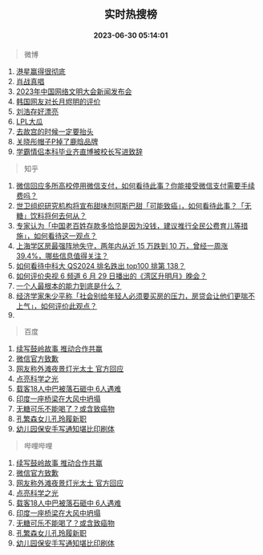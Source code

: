 <div align="center"><h2>实时热搜榜</h2><h4>2023-06-30 05:14:01</h4></div>

> 微博  

1. [港星赢得很彻底](https://s.weibo.com/weibo?q=%23%E6%B8%AF%E6%98%9F%E8%B5%A2%E5%BE%97%E5%BE%88%E5%BD%BB%E5%BA%95%23&t=31&band_rank=1&Refer=top)<br />
2. [肖战真唱](https://s.weibo.com/weibo?q=%E8%82%96%E6%88%98%E7%9C%9F%E5%94%B1&t=31&band_rank=2&Refer=top)<br />
3. [2023年中国网络文明大会新闻发布会](https://s.weibo.com/weibo?q=%232023%E5%B9%B4%E4%B8%AD%E5%9B%BD%E7%BD%91%E7%BB%9C%E6%96%87%E6%98%8E%E5%A4%A7%E4%BC%9A%E6%96%B0%E9%97%BB%E5%8F%91%E5%B8%83%E4%BC%9A%23&t=31&band_rank=3&Refer=top)<br />
4. [韩国网友对长月烬明的评价](https://s.weibo.com/weibo?q=%23%E9%9F%A9%E5%9B%BD%E7%BD%91%E5%8F%8B%E5%AF%B9%E9%95%BF%E6%9C%88%E7%83%AC%E6%98%8E%E7%9A%84%E8%AF%84%E4%BB%B7%23&t=31&band_rank=4&Refer=top)<br />
5. [刘浩存好漂亮](https://s.weibo.com/weibo?q=%E5%88%98%E6%B5%A9%E5%AD%98%E5%A5%BD%E6%BC%82%E4%BA%AE&t=31&band_rank=5&Refer=top)<br />
6. [LPL大瓜](https://s.weibo.com/weibo?q=LPL%E5%A4%A7%E7%93%9C&t=31&band_rank=6&Refer=top)<br />
7. [去故宫的时候一定要抬头](https://s.weibo.com/weibo?q=%E5%8E%BB%E6%95%85%E5%AE%AB%E7%9A%84%E6%97%B6%E5%80%99%E4%B8%80%E5%AE%9A%E8%A6%81%E6%8A%AC%E5%A4%B4&t=31&band_rank=7&Refer=top)<br />
8. [关晓彤帽子P掉了鹿晗品牌](https://s.weibo.com/weibo?q=%23%E5%85%B3%E6%99%93%E5%BD%A4%E5%B8%BD%E5%AD%90P%E6%8E%89%E4%BA%86%E9%B9%BF%E6%99%97%E5%93%81%E7%89%8C%23&t=31&band_rank=8&Refer=top)<br />
9. [学霸情侣本科毕业齐直博被校长写进致辞](https://s.weibo.com/weibo?q=%23%E5%AD%A6%E9%9C%B8%E6%83%85%E4%BE%A3%E6%9C%AC%E7%A7%91%E6%AF%95%E4%B8%9A%E9%BD%90%E7%9B%B4%E5%8D%9A%E8%A2%AB%E6%A0%A1%E9%95%BF%E5%86%99%E8%BF%9B%E8%87%B4%E8%BE%9E%23&t=31&band_rank=9&Refer=top)<br />

> 知乎  

1. [微信回应多所高校停用微信支付，如何看待此事？你能接受微信支付需要手续费吗？](https://www.zhihu.com/question/609374806)<br />
2. [世卫组织研究机构将宣布甜味剂阿斯巴甜「可能致癌」，如何看待此事？「无糖」饮料将何去何从？](https://www.zhihu.com/question/609417354)<br />
3. [专家认为「中国老百姓存款多恰恰是因为没钱，建议推行全民公费育儿等措施」，如何看待这一观点？](https://www.zhihu.com/question/609390380)<br />
4. [上海学区房最强阵地失守，两年内从近 15 万跌到 10 万，曾经一周涨 39.4%，哪些信息值得关注？](https://www.zhihu.com/question/609355451)<br />
5. [如何看待中科大 QS2024 排名跌出 top100 排第 138？](https://www.zhihu.com/question/609135032)<br />
6. [如何评价央视 6 频道 6 月 29 日播出的《湾区升明月》晚会？](https://www.zhihu.com/question/609467276)<br />
7. [一个人最根本的能力到底是什么？](https://www.zhihu.com/question/563874394)<br />
8. [经济学家朱少平称「社会别给年轻人必须要买房的压力，房贷会让他们更喘不上气」，如何评价此观点？](https://www.zhihu.com/question/609356792)<br />
9. []()<br />

> 百度  

1. [续写鼓岭故事 推动合作共赢](https://www.baidu.com/s?wd=%E7%BB%AD%E5%86%99%E9%BC%93%E5%B2%AD%E6%95%85%E4%BA%8B+%E6%8E%A8%E5%8A%A8%E5%90%88%E4%BD%9C%E5%85%B1%E8%B5%A2&sa=fyb_news&rsv_dl=fyb_news)<br />
2. [微信官方致歉](https://www.baidu.com/s?wd=%E5%BE%AE%E4%BF%A1%E5%AE%98%E6%96%B9%E8%87%B4%E6%AD%89&sa=fyb_news&rsv_dl=fyb_news)<br />
3. [网友称外滩夜景灯光太土 官方回应](https://www.baidu.com/s?wd=%E7%BD%91%E5%8F%8B%E7%A7%B0%E5%A4%96%E6%BB%A9%E5%A4%9C%E6%99%AF%E7%81%AF%E5%85%89%E5%A4%AA%E5%9C%9F+%E5%AE%98%E6%96%B9%E5%9B%9E%E5%BA%94&sa=fyb_news&rsv_dl=fyb_news)<br />
4. [点亮科学之光](https://www.baidu.com/s?wd=%E7%82%B9%E4%BA%AE%E7%A7%91%E5%AD%A6%E4%B9%8B%E5%85%89&sa=fyb_news&rsv_dl=fyb_news)<br />
5. [载客18人中巴被落石砸中 6人遇难](https://www.baidu.com/s?wd=%E8%BD%BD%E5%AE%A218%E4%BA%BA%E4%B8%AD%E5%B7%B4%E8%A2%AB%E8%90%BD%E7%9F%B3%E7%A0%B8%E4%B8%AD+6%E4%BA%BA%E9%81%87%E9%9A%BE&sa=fyb_news&rsv_dl=fyb_news)<br />
6. [印度一座桥梁在大风中坍塌](https://www.baidu.com/s?wd=%E5%8D%B0%E5%BA%A6%E4%B8%80%E5%BA%A7%E6%A1%A5%E6%A2%81%E5%9C%A8%E5%A4%A7%E9%A3%8E%E4%B8%AD%E5%9D%8D%E5%A1%8C&sa=fyb_news&rsv_dl=fyb_news)<br />
7. [无糖可乐不能喝了？或含致癌物](https://www.baidu.com/s?wd=%E6%97%A0%E7%B3%96%E5%8F%AF%E4%B9%90%E4%B8%8D%E8%83%BD%E5%96%9D%E4%BA%86%EF%BC%9F%E6%88%96%E5%90%AB%E8%87%B4%E7%99%8C%E7%89%A9&sa=fyb_news&rsv_dl=fyb_news)<br />
8. [孔繁森女儿孔玲履新职](https://www.baidu.com/s?wd=%E5%AD%94%E7%B9%81%E6%A3%AE%E5%A5%B3%E5%84%BF%E5%AD%94%E7%8E%B2%E5%B1%A5%E6%96%B0%E8%81%8C&sa=fyb_news&rsv_dl=fyb_news)<br />
9. [幼儿园保安手写通知堪比印刷体](https://www.baidu.com/s?wd=%E5%B9%BC%E5%84%BF%E5%9B%AD%E4%BF%9D%E5%AE%89%E6%89%8B%E5%86%99%E9%80%9A%E7%9F%A5%E5%A0%AA%E6%AF%94%E5%8D%B0%E5%88%B7%E4%BD%93&sa=fyb_news&rsv_dl=fyb_news)<br />

> 哔哩哔哩  

1. [续写鼓岭故事 推动合作共赢](https://www.baidu.com/s?wd=%E7%BB%AD%E5%86%99%E9%BC%93%E5%B2%AD%E6%95%85%E4%BA%8B+%E6%8E%A8%E5%8A%A8%E5%90%88%E4%BD%9C%E5%85%B1%E8%B5%A2&sa=fyb_news&rsv_dl=fyb_news)<br />
2. [微信官方致歉](https://www.baidu.com/s?wd=%E5%BE%AE%E4%BF%A1%E5%AE%98%E6%96%B9%E8%87%B4%E6%AD%89&sa=fyb_news&rsv_dl=fyb_news)<br />
3. [网友称外滩夜景灯光太土 官方回应](https://www.baidu.com/s?wd=%E7%BD%91%E5%8F%8B%E7%A7%B0%E5%A4%96%E6%BB%A9%E5%A4%9C%E6%99%AF%E7%81%AF%E5%85%89%E5%A4%AA%E5%9C%9F+%E5%AE%98%E6%96%B9%E5%9B%9E%E5%BA%94&sa=fyb_news&rsv_dl=fyb_news)<br />
4. [点亮科学之光](https://www.baidu.com/s?wd=%E7%82%B9%E4%BA%AE%E7%A7%91%E5%AD%A6%E4%B9%8B%E5%85%89&sa=fyb_news&rsv_dl=fyb_news)<br />
5. [载客18人中巴被落石砸中 6人遇难](https://www.baidu.com/s?wd=%E8%BD%BD%E5%AE%A218%E4%BA%BA%E4%B8%AD%E5%B7%B4%E8%A2%AB%E8%90%BD%E7%9F%B3%E7%A0%B8%E4%B8%AD+6%E4%BA%BA%E9%81%87%E9%9A%BE&sa=fyb_news&rsv_dl=fyb_news)<br />
6. [印度一座桥梁在大风中坍塌](https://www.baidu.com/s?wd=%E5%8D%B0%E5%BA%A6%E4%B8%80%E5%BA%A7%E6%A1%A5%E6%A2%81%E5%9C%A8%E5%A4%A7%E9%A3%8E%E4%B8%AD%E5%9D%8D%E5%A1%8C&sa=fyb_news&rsv_dl=fyb_news)<br />
7. [无糖可乐不能喝了？或含致癌物](https://www.baidu.com/s?wd=%E6%97%A0%E7%B3%96%E5%8F%AF%E4%B9%90%E4%B8%8D%E8%83%BD%E5%96%9D%E4%BA%86%EF%BC%9F%E6%88%96%E5%90%AB%E8%87%B4%E7%99%8C%E7%89%A9&sa=fyb_news&rsv_dl=fyb_news)<br />
8. [孔繁森女儿孔玲履新职](https://www.baidu.com/s?wd=%E5%AD%94%E7%B9%81%E6%A3%AE%E5%A5%B3%E5%84%BF%E5%AD%94%E7%8E%B2%E5%B1%A5%E6%96%B0%E8%81%8C&sa=fyb_news&rsv_dl=fyb_news)<br />
9. [幼儿园保安手写通知堪比印刷体](https://www.baidu.com/s?wd=%E5%B9%BC%E5%84%BF%E5%9B%AD%E4%BF%9D%E5%AE%89%E6%89%8B%E5%86%99%E9%80%9A%E7%9F%A5%E5%A0%AA%E6%AF%94%E5%8D%B0%E5%88%B7%E4%BD%93&sa=fyb_news&rsv_dl=fyb_news)<br />

